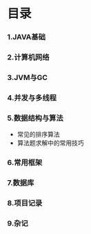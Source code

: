 ​	

# 目录

### 1.JAVA基础



### 2.计算机网络



### 3.JVM与GC



### 4.并发与多线程



### 5.数据结构与算法

- 常见的排序算法
- 算法题求解中的常用技巧



### 6.常用框架



### 7.数据库


### 8.项目记录

### 9.杂记
